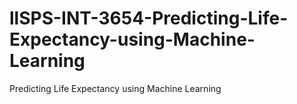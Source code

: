 # llSPS-INT-3654-Predicting-Life-Expectancy-using-Machine-Learning
Predicting Life Expectancy using Machine Learning
